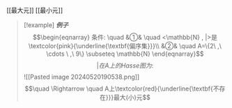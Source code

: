 [[最大元]]
[[最小元]]
> [!example] ***例子***
> $$\begin{eqnarray}
> 条件: \quad 
> &①& \quad <\mathbb{N} , |>是\textcolor{pink}{\underline{\textbf{偏序集}}}\\
> &②& \quad A=\{2\ ,\ \cdots \ ,\  9\} \subseteq \mathbb{N}
\end{eqnarray}$$
>$$|在A上的Hasse图为:$$
>![[Pasted image 20240520190538.png]]
>$$\quad \Rightarrow \quad A上\textcolor{red}{\underline{\textbf{不存在}}}最大(小)元$$


